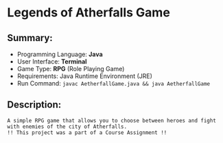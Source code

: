 # Legends of Atherfalls Game
## Summary:
- Programming Language: **Java**
- User Interface: **Terminal**
- Game Type: **RPG** (Role Playing Game)
- Requirements: Java Runtime Environment (JRE)
- Run Command: `javac AetherfallGame.java && java AetherfallGame`

## Description:
    A simple RPG game that allows you to choose between heroes and fight with enemies of the city of Atherfalls. 
    !! This project was a part of a Course Assignment !!
